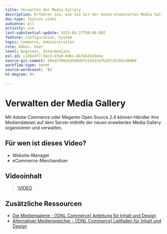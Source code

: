 ```yaml
---
title: Verwalten der Media Gallery
description: Erfahren Sie, wie Sie mit der neuen erweiterten Media Gallery Mediendateien auf dem Server organisieren und verwalten können.
doc-type: feature video
audience: all
activity: use
last-substantial-update: 2023-04-27T00:00:00Z
feature: Configuration, System
topic: Commerce, Administration
role: Admin, User
level: Beginner, Intermediate
exl-id: c245e4f7-54cd-4fa8-8d6c-6b7eb2e2beea
source-git-commit: 404d2708a6d540d6fb19a33afb20726356cd8000
workflow-type: tm+mt
source-wordcount: '81'
ht-degree: 0%

---
```


# Verwalten der Media Gallery

Mit Adobe Commerce oder Magento Open Source 2.4 können Händler ihre Mediendateien auf dem Server mithilfe der neuen erweiterten Media Gallery organisieren und verwalten.

## Für wen ist dieses Video?

- Website-Manager
- eCommerce-Merchandiser

## Videoinhalt

>[!VIDEO](https://video.tv.adobe.com/v/343785?quality=12&learn=on)

## Zusätzliche Ressourcen

- [Die Mediengalerie - [!DNL Commerce] Anleitung für Inhalt und Design](https://experienceleague.adobe.com/docs/commerce-admin/content-design/media/gallery/media-gallery.html)
- [Alternativer Medienspeicher - [!DNL Commerce] Leitfaden für Inhalt und Design](https://experienceleague.adobe.com/docs/commerce-admin/content-design/media/storage/media-storage.html)
